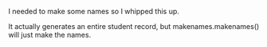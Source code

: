 I needed to make some names so I whipped this up.

It actually generates an entire student record, but makenames.makenames() will
just make the names.
